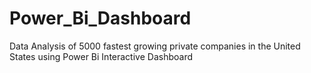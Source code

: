 # Power_Bi_Dashboard
Data Analysis of 5000 fastest growing private companies in the United States using Power Bi Interactive Dashboard
